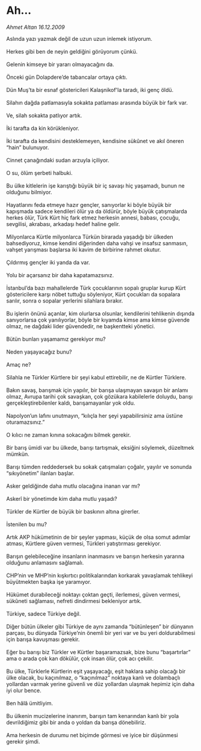 # Ah...

*Ahmet Altan 16.12.2009*

<div class="taraf_structure_2col_1zq">
<div class="margen_n">



 <p>Aslında yazı yazmak değil de uzun uzun inlemek istiyorum. <br/><br/>Herkes gibi ben de neyin geldiğini görüyorum çünkü. <br/><br/>Gelenin kimseye bir yararı olmayacağını da. <br/><br/>Önceki gün Dolapdere’de tabancalar ortaya çıktı. <br/><br/>Dün Muş’ta bir esnaf göstericileri Kalaşnikof'la taradı, iki genç öldü. <br/><br/>Silahın dağda patlamasıyla sokakta patlaması arasında büyük bir fark var. <br/><br/>Ve, silah sokakta patlıyor artık. <br/><br/>İki tarafta da kin körükleniyor. <br/><br/>İki tarafta da kendisini desteklemeyen, kendisine sükûnet ve akıl öneren “hain” bulunuyor. <br/><br/>Cinnet çanağındaki sudan arzuyla içiliyor. <br/><br/>O su, ölüm şerbeti halbuki. <br/><br/>Bu ülke kitlelerin işe karıştığı büyük bir iç savaşı hiç yaşamadı, bunun ne olduğunu bilmiyor. <br/><br/>Hayatlarını feda etmeye hazır gençler, sanıyorlar ki böyle büyük bir kapışmada sadece kendileri ölür ya da öldürür, böyle büyük çatışmalarda herkes ölür, Türk Kürt hiç fark etmez herkesin annesi, babası, çocuğu, sevgilisi, akrabası, arkadaşı hedef haline gelir. <br/><br/>Milyonlarca Kürtle milyonlarca Türkün birarada yaşadığı bir ülkeden bahsediyoruz, kimse kendini diğerinden daha vahşi ve insafsız sanmasın, vahşet yarışması başlarsa iki kavim de birbirine rahmet okutur. <br/><br/>Çıldırmış gençler iki yanda da var. <br/><br/>Yolu bir açarsanız bir daha kapatamazsınız. <br/><br/>İstanbul’da bazı mahallelerde Türk çocuklarının sopalı gruplar kurup Kürt göstericilere karşı nöbet tuttuğu söyleniyor, Kürt çocukları da sopalara sarılır, sonra o sopalar yerlerini silahlara bırakır. <br/><br/>Bu işlerin önünü açanlar, kim olurlarsa olsunlar, kendilerini tehlikenin dışında sanıyorlarsa çok yanılıyorlar, böyle bir kıyamda kimse ama kimse güvende olmaz, ne dağdaki lider güvendedir, ne başkentteki yönetici. <br/><br/>Bütün bunları yaşamamız gerekiyor mu? <br/><br/>Neden yaşayacağız bunu? <br/><br/>Amaç ne? <br/><br/>Silahla ne Türkler Kürtlere bir şeyi kabul ettirebilir, ne de Kürtler Türklere. <br/><br/>Bakın savaş, barışmak için yapılır, bir barışa ulaşmayan savaşın bir anlamı olmaz, Avrupa tarihi çok savaşkan, çok gözükara kabilelerle doluydu, barışı gerçekleştirebilenler kaldı, barışamayanlar yok oldu. <br/><br/>Napolyon’un lafını unutmayın, “kılıçla her şeyi yapabilirsiniz ama üstüne oturamazsınız.” <br/><br/>O kılıcı ne zaman kınına sokacağını bilmek gerekir. <br/><br/>Bir barış ümidi var bu ülkede, barışı tartışmak, eksiğini söylemek, düzeltmek mümkün. <br/><br/>Barışı tümden reddedersek bu sokak çatışmaları çoğalır, yayılır ve sonunda “sıkıyönetim” ilanları başlar. <br/><br/>Asker geldiğinde daha mutlu olacağına inanan var mı? <br/><br/>Askerî bir yönetimde kim daha mutlu yaşadı? <br/><br/>Türkler de Kürtler de büyük bir baskının altına girerler. <br/><br/>İstenilen bu mu? <br/><br/>Artık AKP hükümetinin de bir şeyler yapması, küçük de olsa somut adımlar atması, Kürtlere güven vermesi, Türkleri yatıştırması gerekiyor. <br/><br/>Barışın gelebileceğine insanların inanmasını ve barışın herkesin yararına olduğunu anlamasını sağlamalı. <br/><br/>CHP’nin ve MHP’nin kışkırtıcı politikalarından korkarak yavaşlamak tehlikeyi büyütmekten başka işe yaramıyor. <br/><br/>Hükümet durabileceği noktayı çoktan geçti, ilerlemesi, güven vermesi, sükûneti sağlaması, nefreti dindirmesi bekleniyor artık. <br/><br/>Türkiye, sadece Türkiye değil. <br/><br/>Diğer bütün ülkeler gibi Türkiye de aynı zamanda “bütünleşen” bir dünyanın parçası, bu dünyada Türkiye’nin önemli bir yeri var ve bu yeri doldurabilmesi için barışa kavuşması gerekir. <br/><br/>Eğer bu barışı biz Türkler ve Kürtler başaramazsak, bize bunu “başartırlar” ama o arada çok kan dökülür, çok insan ölür, çok acı çekilir. <br/><br/>Bu ülke, Türklerle Kürtlerin eşit yaşayacağı, eşit haklara sahip olacağı bir ülke olacak, bu kaçınılmaz, o “kaçınılmaz” noktaya kanlı ve dolambaçlı yollardan varmak yerine güvenli ve düz yollardan ulaşmak hepimiz için daha iyi olur bence. <br/><br/>Ben hâlâ ümitliyim. <br/><br/>Bu ülkenin mucizelerine inanırım, barışın tam kenarından kanlı bir yola devrildiğimiz gibi bir anda o yoldan da barışa dönebiliriz. <br/><br/>Ama herkesin de durumu net biçimde görmesi ve iyice bir düşünmesi gerekir şimdi.</p>
<br/>
<br/>
<br/>



<br/>


<div id="taraf_not">
</div>

</div>


</div>

